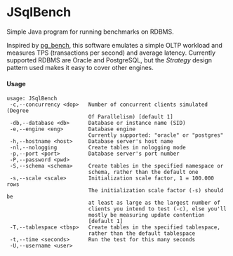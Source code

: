 # JSqlBench
Simple Java program for running benchmarks on RDBMS.

Inspired by [pg_bench](https://www.postgresql.org/docs/devel/static/pgbench.html), this software emulates a simple OLTP workload and measures TPS (transactions per second) and average latency. Currently supported RDBMS are Oracle and PostgreSQL, but the _Strategy_ design pattern used makes it easy to cover other engines.

#### Usage
```
usage: JSqlBench
 -c,--concurrency <dop>   Number of concurrent clients simulated (Degree
                          Of Parallelism) [default 1]
 -db,--database <db>      Database or instance name (SID)
 -e,--engine <eng>        Database engine
                          Currently supported: "oracle" or "postgres"
 -h,--hostname <host>     Database server's host name
 -nl,--nologging          Create tables in nologging mode
 -p,--port <port>         Database server's port number
 -P,--password <pwd>
 -S,--schema <schema>     Create tables in the specified namespace or
                          schema, rather than the default one
 -s,--scale <scale>       Initialization scale factor, 1 = 100.000 rows
                          The initialization scale factor (-s) should be
                          at least as large as the largest number of
                          clients you intend to test (-c), else you'll
                          mostly be measuring update contention
                          [default 1]
 -T,--tablespace <tbsp>   Create tables in the specified tablespace,
                          rather than the default tablespace
 -t,--time <seconds>      Run the test for this many seconds
 -U,--username <user>
 ```
